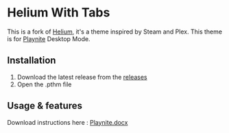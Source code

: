 # Helium With Tabs
This is a fork of [Helium](https://github.com/darklinkpower/Helium), it's a theme inspired by Steam and Plex.
This theme is for [Playnite](https://github.com/JosefNemec/Playnite) Desktop Mode.

## Installation

1. Download the latest release from the [releases](https://github.com/tetj/HeliumWithTabs/releases/)
2. Open the .pthm file

## Usage & features
Download instructions here : [Playnite.docx](https://github.com/tetj/BonusTools/documentation/Playnite.docx?raw=1) 


